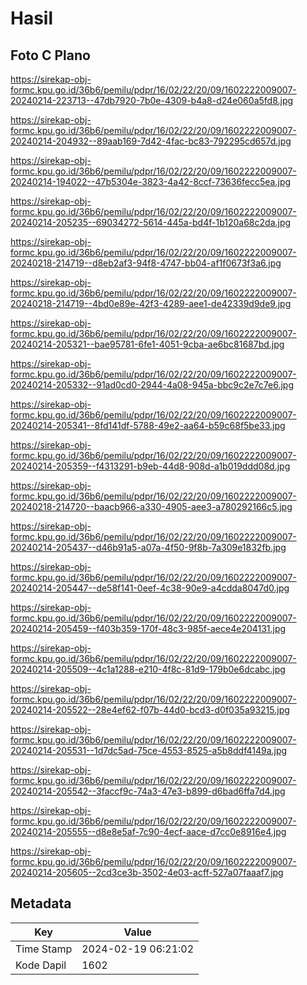 # Hasil

## Foto C Plano

https://sirekap-obj-formc.kpu.go.id/36b6/pemilu/pdpr/16/02/22/20/09/1602222009007-20240214-223713--47db7920-7b0e-4309-b4a8-d24e060a5fd8.jpg

https://sirekap-obj-formc.kpu.go.id/36b6/pemilu/pdpr/16/02/22/20/09/1602222009007-20240214-204932--89aab169-7d42-4fac-bc83-792295cd657d.jpg

https://sirekap-obj-formc.kpu.go.id/36b6/pemilu/pdpr/16/02/22/20/09/1602222009007-20240214-194022--47b5304e-3823-4a42-8ccf-73636fecc5ea.jpg

https://sirekap-obj-formc.kpu.go.id/36b6/pemilu/pdpr/16/02/22/20/09/1602222009007-20240214-205235--69034272-5614-445a-bd4f-1b120a68c2da.jpg

https://sirekap-obj-formc.kpu.go.id/36b6/pemilu/pdpr/16/02/22/20/09/1602222009007-20240218-214719--d8eb2af3-94f8-4747-bb04-af1f0673f3a6.jpg

https://sirekap-obj-formc.kpu.go.id/36b6/pemilu/pdpr/16/02/22/20/09/1602222009007-20240218-214719--4bd0e89e-42f3-4289-aee1-de42339d9de9.jpg

https://sirekap-obj-formc.kpu.go.id/36b6/pemilu/pdpr/16/02/22/20/09/1602222009007-20240214-205321--bae95781-6fe1-4051-9cba-ae6bc81687bd.jpg

https://sirekap-obj-formc.kpu.go.id/36b6/pemilu/pdpr/16/02/22/20/09/1602222009007-20240214-205332--91ad0cd0-2944-4a08-945a-bbc9c2e7c7e6.jpg

https://sirekap-obj-formc.kpu.go.id/36b6/pemilu/pdpr/16/02/22/20/09/1602222009007-20240214-205341--8fd141df-5788-49e2-aa64-b59c68f5be33.jpg

https://sirekap-obj-formc.kpu.go.id/36b6/pemilu/pdpr/16/02/22/20/09/1602222009007-20240214-205359--f4313291-b9eb-44d8-908d-a1b019ddd08d.jpg

https://sirekap-obj-formc.kpu.go.id/36b6/pemilu/pdpr/16/02/22/20/09/1602222009007-20240218-214720--baacb966-a330-4905-aee3-a780292166c5.jpg

https://sirekap-obj-formc.kpu.go.id/36b6/pemilu/pdpr/16/02/22/20/09/1602222009007-20240214-205437--d46b91a5-a07a-4f50-9f8b-7a309e1832fb.jpg

https://sirekap-obj-formc.kpu.go.id/36b6/pemilu/pdpr/16/02/22/20/09/1602222009007-20240214-205447--de58f141-0eef-4c38-90e9-a4cdda8047d0.jpg

https://sirekap-obj-formc.kpu.go.id/36b6/pemilu/pdpr/16/02/22/20/09/1602222009007-20240214-205459--f403b359-170f-48c3-985f-aece4e204131.jpg

https://sirekap-obj-formc.kpu.go.id/36b6/pemilu/pdpr/16/02/22/20/09/1602222009007-20240214-205509--4c1a1288-e210-4f8c-81d9-179b0e6dcabc.jpg

https://sirekap-obj-formc.kpu.go.id/36b6/pemilu/pdpr/16/02/22/20/09/1602222009007-20240214-205522--28e4ef62-f07b-44d0-bcd3-d0f035a93215.jpg

https://sirekap-obj-formc.kpu.go.id/36b6/pemilu/pdpr/16/02/22/20/09/1602222009007-20240214-205531--1d7dc5ad-75ce-4553-8525-a5b8ddf4149a.jpg

https://sirekap-obj-formc.kpu.go.id/36b6/pemilu/pdpr/16/02/22/20/09/1602222009007-20240214-205542--3faccf9c-74a3-47e3-b899-d6bad6ffa7d4.jpg

https://sirekap-obj-formc.kpu.go.id/36b6/pemilu/pdpr/16/02/22/20/09/1602222009007-20240214-205555--d8e8e5af-7c90-4ecf-aace-d7cc0e8916e4.jpg

https://sirekap-obj-formc.kpu.go.id/36b6/pemilu/pdpr/16/02/22/20/09/1602222009007-20240214-205605--2cd3ce3b-3502-4e03-acff-527a07faaaf7.jpg


## Metadata

| Key        | Value               |
| ---------- | ------------------- |
| Time Stamp | 2024-02-19 06:21:02 |
| Kode Dapil | 1602                |



